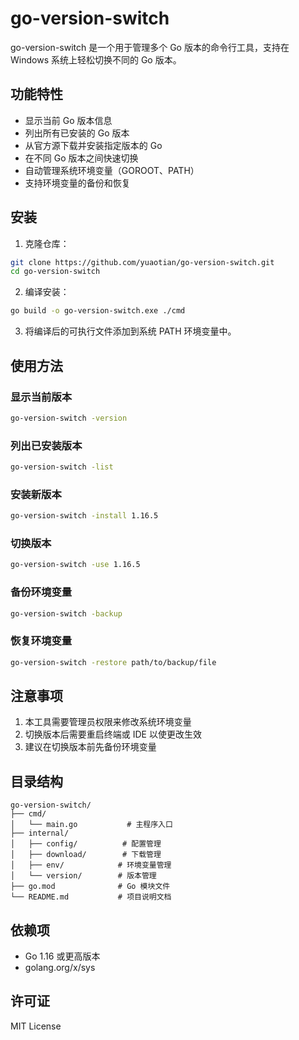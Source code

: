 # go-version-switch

go-version-switch 是一个用于管理多个 Go 版本的命令行工具，支持在 Windows 系统上轻松切换不同的 Go 版本。

## 功能特性

- 显示当前 Go 版本信息
- 列出所有已安装的 Go 版本
- 从官方源下载并安装指定版本的 Go
- 在不同 Go 版本之间快速切换
- 自动管理系统环境变量（GOROOT、PATH）
- 支持环境变量的备份和恢复

## 安装

1. 克隆仓库：
```bash
git clone https://github.com/yuaotian/go-version-switch.git
cd go-version-switch
```

2. 编译安装：
```bash
go build -o go-version-switch.exe ./cmd
```

3. 将编译后的可执行文件添加到系统 PATH 环境变量中。

## 使用方法

### 显示当前版本
```bash
go-version-switch -version
```

### 列出已安装版本
```bash
go-version-switch -list
```

### 安装新版本
```bash
go-version-switch -install 1.16.5
```

### 切换版本
```bash
go-version-switch -use 1.16.5
```

### 备份环境变量
```bash
go-version-switch -backup
```

### 恢复环境变量
```bash
go-version-switch -restore path/to/backup/file
```

## 注意事项

1. 本工具需要管理员权限来修改系统环境变量
2. 切换版本后需要重启终端或 IDE 以使更改生效
3. 建议在切换版本前先备份环境变量

## 目录结构

```
go-version-switch/
├── cmd/
│   └── main.go           # 主程序入口
├── internal/
│   ├── config/          # 配置管理
│   ├── download/        # 下载管理
│   ├── env/            # 环境变量管理
│   └── version/        # 版本管理
├── go.mod              # Go 模块文件
└── README.md           # 项目说明文档
```

## 依赖项

- Go 1.16 或更高版本
- golang.org/x/sys

## 许可证

MIT License 